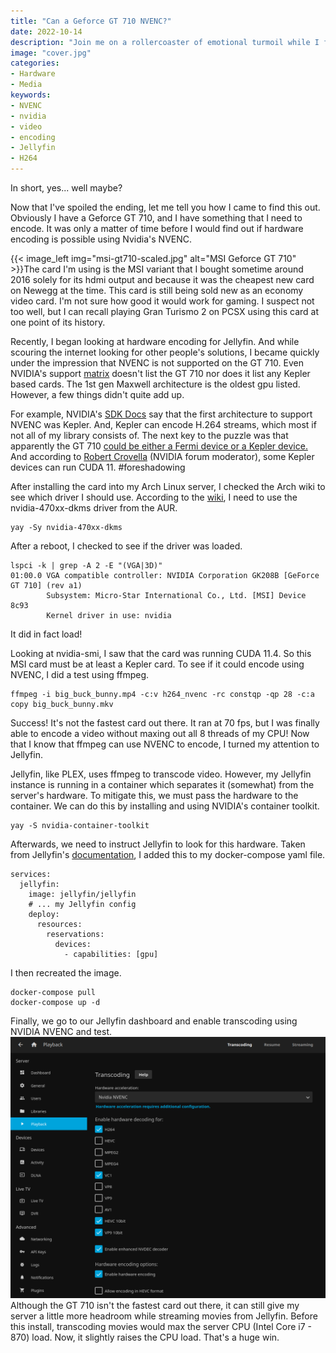 ```yaml
---
title: "Can a Geforce GT 710 NVENC?"
date: 2022-10-14
description: "Join me on a rollercoaster of emotional turmoil while I figure out if my cheap video card can use Nvidia's NVENC feature."
image: "cover.jpg"
categories:
- Hardware
- Media
keywords:
- NVENC
- nvidia
- video
- encoding
- Jellyfin
- H264
---
```

In short, yes... well maybe?

Now that I've spoiled the ending, let me tell you how I came to find this out. Obviously I have a Geforce GT 710, and I have something that I need to encode. It was only a matter of time before I would find out if hardware encoding is possible using Nvidia's NVENC.

{{< image_left img="msi-gt710-scaled.jpg" alt="MSI Geforce GT 710" >}}The card I'm using is the MSI variant that I bought sometime around 2016 solely for its hdmi output and because it was the cheapest new card on Newegg at the time. This card is still being sold new as an economy video card. I'm not sure how good it would work for gaming. I suspect not too well, but I can recall playing Gran Turismo 2 on PCSX using this card at one point of its history.

Recently, I began looking at hardware encoding for Jellyfin. And while scouring the internet looking for other people's solutions, I became quickly under the impression that NVENC is not supported on the GT 710. Even NVIDIA's support [matrix](https://developer.nvidia.com/video-encode-and-decode-gpu-support-matrix-new) doesn't list the GT 710 nor does it list any Kepler based cards. The 1st gen Maxwell architecture is the oldest gpu listed. However, a few things didn't quite add up.

For example, NVIDIA's [SDK Docs](https://docs.nvidia.com/video-technologies/video-codec-sdk/nvenc-application-note/) say that the first architecture to support NVENC was Kepler. And, Kepler can encode H.264 streams, which most if not all of my library consists of.  The next key to the puzzle was that apparently the GT 710 [could be either a Fermi device or a Kepler device.](https://forums.developer.nvidia.com/t/geforce-gt-710/199172)  And according to [Robert Crovella](https://forums.developer.nvidia.com/u/Robert_Crovella) (NVIDIA forum moderator), some Kepler devices can run CUDA 11. #foreshadowing

After installing the card into my Arch Linux server, I checked the Arch wiki to see which driver I should use. According to the [wiki](https://wiki.archlinux.org/title/NVIDIA#Installation), I need to use the nvidia-470xx-dkms driver from the AUR.
```
yay -Sy nvidia-470xx-dkms
```
After a reboot, I checked to see if the driver was loaded.
```
lspci -k | grep -A 2 -E "(VGA|3D)"
01:00.0 VGA compatible controller: NVIDIA Corporation GK208B [GeForce GT 710] (rev a1)
        Subsystem: Micro-Star International Co., Ltd. [MSI] Device 8c93
        Kernel driver in use: nvidia
```
It did in fact load!

Looking at nvidia-smi, I saw that the card was running CUDA 11.4. So this MSI card must be at least a Kepler card.  To see if it could encode using NVENC, I did a test using ffmpeg.
```
ffmpeg -i big_buck_bunny.mp4 -c:v h264_nvenc -rc constqp -qp 28 -c:a copy big_buck_bunny.mkv
```
Success! It's not the fastest card out there. It ran at 70 fps, but I was finally able to encode a video without maxing out all 8 threads of my CPU! Now that I know that ffmpeg can use NVENC to encode, I turned my attention to Jellyfin.

Jellyfin, like PLEX, uses ffmpeg to transcode video. However, my Jellyfin instance is running in a container which separates it (somewhat) from the server's hardware. To mitigate this, we must pass the hardware to the container. We can do this by installing and using NVIDIA's container toolkit.
```
yay -S nvidia-container-toolkit
```
Afterwards, we need to instruct Jellyfin to look for this hardware. Taken from Jellyfin's [documentation](https://jellyfin.org/docs/general/administration/hardware-acceleration.html), I added this to my docker-compose yaml file.
```
services:
  jellyfin:
    image: jellyfin/jellyfin
    # ... my Jellyfin config
    deploy:
      resources:
        reservations:
          devices:
            - capabilities: [gpu]
```
I then recreated the image.
```
docker-compose pull
docker-compose up -d
```
Finally, we go to our Jellyfin dashboard and enable transcoding using NVIDIA NVENC and test.
![Jellyfin Nvidia NVENC](Jellyfin-nvidia-nvenc.png)
Although the GT 710 isn't the fastest card out there, it can still give my server a little more headroom while streaming movies from Jellyfin. Before this install, transcoding movies would max the server CPU (Intel Core i7 - 870) load. Now, it slightly raises the CPU load. That's a huge win.
